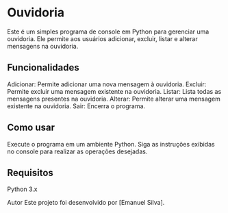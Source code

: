 # Ouvidoria

Este é um simples programa de console em Python para gerenciar uma ouvidoria. Ele permite aos usuários adicionar, excluir, listar e alterar mensagens na ouvidoria.

## Funcionalidades

Adicionar: Permite adicionar uma nova mensagem à ouvidoria.
Excluir: Permite excluir uma mensagem existente na ouvidoria.
Listar: Lista todas as mensagens presentes na ouvidoria.
Alterar: Permite alterar uma mensagem existente na ouvidoria.
Sair: Encerra o programa.

## Como usar

Execute o programa em um ambiente Python.
Siga as instruções exibidas no console para realizar as operações desejadas.

## Requisitos
Python 3.x

Autor
Este projeto foi desenvolvido por [Emanuel Silva].


